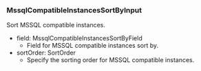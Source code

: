 ### MssqlCompatibleInstancesSortByInput
Sort MSSQL compatible instances.

- field: MssqlCompatibleInstancesSortByField
  - Field for MSSQL compatible instances sort by.
- sortOrder: SortOrder
  - Specify the sorting order for MSSQL compatible instances.

